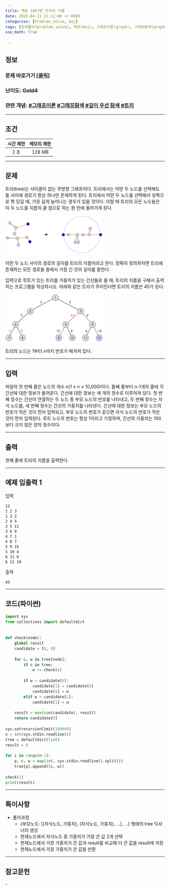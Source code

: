 ```yaml
---
title: 백준 1967번 트리의 지름
date: 2022-04-11 21:11:00 +/-0900
categories: [Problem_Solve, boj]
tags: [문제풀이(problem_solve), 백준(boj), 그래프이론(graph), 그래프탐색(graph_search), 트리(tree), 깊이우선탐색(depth_first_search)]
use_math: True

---
```

## 정보
### 문제 바로가기 [[클릭](https://www.acmicpc.net/problem/1967)]
### 난이도: Gold4
### 관련 개념: [#그래프이론](https://www.acmicpc.net/problemset?sort=ac_desc&algo=7) [#그래프탐색](https://www.acmicpc.net/problemset?sort=ac_desc&algo=11) [#깊이 우선 탐색](https://www.acmicpc.net/problemset?sort=ac_desc&algo=127) [#트리](https://www.acmicpc.net/problemset?sort=ac_desc&algo=120)

---
## 조건

시간 제한|메모리 제한
:---:|:---:
2 초|128 MB

---
## 문제
트리(tree)는 사이클이 없는 무방향 그래프이다. 트리에서는 어떤 두 노드를 선택해도 둘 사이에 경로가 항상 하나만 존재하게 된다. 트리에서 어떤 두 노드를 선택해서 양쪽으로 쫙 당길 때, 가장 길게 늘어나는 경우가 있을 것이다. 이럴 때 트리의 모든 노드들은 이 두 노드를 지름의 끝 점으로 하는 원 안에 들어가게 된다.

![트리 지름 예시 그림](/assets/img/problem_solve/0058/0058_problem_1.png "트리 지름 예시 그림")

이런 두 노드 사이의 경로의 길이를 트리의 지름이라고 한다. 정확히 정의하자면 트리에 존재하는 모든 경로들 중에서 가장 긴 것의 길이를 말한다.

입력으로 루트가 있는 트리를 가중치가 있는 간선들로 줄 때, 트리의 지름을 구해서 출력하는 프로그램을 작성하시오. 아래와 같은 트리가 주어진다면 트리의 지름은 45가 된다.

![트리 예시 그림](/assets/img/problem_solve/0058/0058_problem_2.png "트리 예시 그림")

트리의 노드는 1부터 n까지 번호가 매겨져 있다.

---
## 입력
파일의 첫 번째 줄은 노드의 개수 n(1 ≤ n ≤ 10,000)이다. 둘째 줄부터 n-1개의 줄에 각 간선에 대한 정보가 들어온다. 간선에 대한 정보는 세 개의 정수로 이루어져 있다. 첫 번째 정수는 간선이 연결하는 두 노드 중 부모 노드의 번호를 나타내고, 두 번째 정수는 자식 노드를, 세 번째 정수는 간선의 가중치를 나타낸다. 간선에 대한 정보는 부모 노드의 번호가 작은 것이 먼저 입력되고, 부모 노드의 번호가 같으면 자식 노드의 번호가 작은 것이 먼저 입력된다. 루트 노드의 번호는 항상 1이라고 가정하며, 간선의 가중치는 100보다 크지 않은 양의 정수이다.

---
## 출력
첫째 줄에 트리의 지름을 출력한다.

---
## 예제 입출력 1
입력
```
12
1 2 3
1 3 2
2 4 5
3 5 11
3 6 9
4 7 1
4 8 7
5 9 15
5 10 4
6 11 6
6 12 10
```

출력
```
45
```

---
## 코드(파이썬)
```python
import sys
from collections import defaultdict


def check(node):
    global result
    candidate = [0, 0]
    
    for c, w in tree[node]:
        if c in tree:
            w += check(c)
        
        if w > candidate[0]:
            candidate[1] = candidate[0]
            candidate[0] = w
        elif w > candidate[1]:
            candidate[1] = w
            
    result = max(sum(candidate), result)
    return candidate[0]
    
sys.setrecursionlimit(100000)
n = int(sys.stdin.readline())
tree = defaultdict(list)
result = 0

for i in range(n-1):
    p, c, w = map(int, sys.stdin.readline().split())
    tree[p].append([c, w])

check(1)
print(result)

```

---
## 특이사항
- 풀이과정
  - {부모노드: [(자식노드, 가중치), (자식노드, 가중치), ...], ...} 형태의 tree 딕셔너리 생성
  - 현재노드에서 자식노드 중 가중치가 가장 큰 값 2개 선택
  - 현재노드에서 가장 가중치가 큰 값과 result를 비교해 더 큰 값을 result에 저장
  - 현재노드에서 가장 가중치가 큰 값을 반환

---
## 참고문헌
\-
